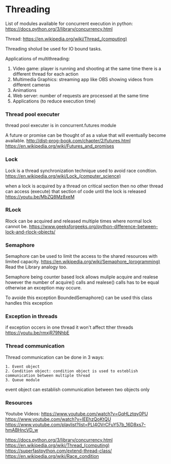# Threading

List of modules available for concurrent execution in python: https://docs.python.org/3/library/concurrency.html

Thread: https://en.wikipedia.org/wiki/Thread_(computing)

Threading sholud be used for IO bound tasks.

Applications of multithreading:
1. Video game: player is running and shooting at the same time there is a different thread for each action
2. Multimedia Graphics: streaming app like OBS showing videos from different cameras
3. Animations
4. Web server: number of requests are processed at the same time
5. Applications (to reduce execution time)


### Thread pool executer
thread pool executer is in concurrent.futures module

A future or promise can be thought of as a value that will eventually become available.
http://dist-prog-book.com/chapter/2/futures.html
https://en.wikipedia.org/wiki/Futures_and_promises

### Lock
Lock is a thread synchronization technique used to avoid race condtion.
https://en.wikipedia.org/wiki/Lock_(computer_science)

when a lock is acquired by a thread on critical section then no other thread can access (execute) that section of code until the lock is released
https://youtu.be/MbZQ8Mz8xeM

### RLock
Rlock can be acquired and released multiple times where normal lock cannot be.
https://www.geeksforgeeks.org/python-difference-between-lock-and-rlock-objects/

### Semaphore
Semaphore can be used to limit the access to the shared resources with limited capacity.
https://en.wikipedia.org/wiki/Semaphore_(programming) Read the Library analogy too.

Semaphore being counter based lock allows muliple acquire and realese 
however the number of acquire() calls and realese() calls has to be equal 
otherwise an exception may occure.

To avoide this exception BoundedSemaphore() can be used this class handles this exception

### Exception in threads
if exception occers in one thread it won't affect tther threads
https://youtu.be/rmxjR79NhbE

### Thread communication
Thread communication can be done in 3 ways:
        
    1. Event object
    2. Condition object: condition object is used to esteblish communication between multiple thread
    3. Queue module

event object can establish communication between two objects only

### Resources
Youtube Videos:
https://www.youtube.com/watch?v=GqHLztqy0PU
https://www.youtube.com/watch?v=IEEhzQoKtQU
https://www.youtube.com/playlist?list=PLI4OVrCFuY57b_16D8xs7-hmABHncVD_w

https://docs.python.org/3/library/concurrency.html
https://en.wikipedia.org/wiki/Thread_(computing)
https://superfastpython.com/extend-thread-class/
https://en.wikipedia.org/wiki/Race_condition